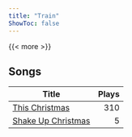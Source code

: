 ```yaml
---
title: "Train"
ShowToc: false
---
```


{{< more >}}

## Songs
Title | Plays 
----- | -----: 
[This Christmas](/songs/this-christmas) | 310
[Shake Up Christmas](/songs/shake-up-christmas) | 5

